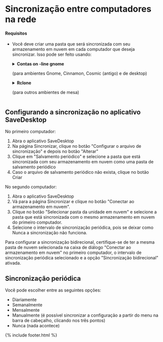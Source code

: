 # Sincronização entre computadores na rede
#### Requisitos
- Você deve criar uma pasta que será sincronizada com seu armazenamento em nuvem em cada computador que deseja sincronizar. Isso pode ser feito usando:

  <details>
    <summary> <b> Contas on -line gnome </b> <p> (para ambientes Gnome, Cinnamon, Cosmic (antigo) e de desktop) </p> </summary>
    <ul>
        <li> Abra as configurações do Gnome </li>
        <li> Vá para a seção de contas on -line e selecione seu serviço de unidade de nuvem </li>
    </ul>
    <img src="https://raw.githubusercontent.com/vikdevelop/SaveDesktop/webpage/wiki/synchronization/screenshots/OnlineAccounts_en.png">
    
  </details>

  <details>
    <summary><b>Rclone</b><p>(para outros ambientes de mesa)</p></summary>
    <ul>
      <li>Instale o rclone</li>
      <pre><code>sudo -v ; curl https://rclone.org/install.sh | sudo bash</code></pre>
      <li>Configure o RCLONE usando este comando, que cria a pasta de unidade de nuvem, configura Rclone e monta a pasta</li>
      <pre><code>mkdir -p ~/Downloads/SaveDesktop/rclone_drive &amp;&amp; rclone config create savedesktop your-cloud-drive-service &amp;&amp; nohup rclone mount savedesktop: ~/Downloads/SaveDesktop/rclone_drive --vfs-cache-mode writes &amp; echo "a unidade foi montada com sucesso"</code></pre>
      <p>* Em vez de <code>your-cloud-drive-service</code> use o nome do seu serviço de unidade em nuvem, como <code>drive</code> (para o Google Drive), <code>onedrive</code>, <code>dropbox</code>, etc.</p></li>
    </ul>
  </details>
  
## Configurando a sincronização no aplicativo SaveDesktop
No primeiro computador:
1. Abra o aplicativo SaveDesktop
2. Na página Sincronizar, clique no botão "Configurar o arquivo de sincronização" e depois no botão "Alterar"
3. Clique em "Salvamento periódico" e selecione a pasta que está sincronizada com seu armazenamento em nuvem como uma pasta de salvamento periódico
4. Caso o arquivo de salvamento periódico não exista, clique no botão Criar

No segundo computador:
1. Abra o aplicativo SaveDesktop
2. Vá para a página Sincronizar e clique no botão "Conectar ao armazenamento em nuvem".
3. Clique no botão "Selecionar pasta da unidade em nuvem" e selecione a pasta que está sincronizada com o mesmo armazenamento em nuvem do primeiro computador.
4. Selecione o intervalo de sincronização periódica, pois se deixar como Nunca a sincronização não funciona.

Para configurar a sincronização bidirecional, certifique-se de ter a mesma pasta de nuvem selecionada na caixa de diálogo "Conectar ao armazenamento em nuvem" no primeiro computador, o intervalo de sincronização periódica selecionado e a opção "Sincronização bidirecional" ativada.

## Sincronização periódica
Você pode escolher entre as seguintes opções:
- Diariamente
- Semanalmente
- Mensalmente
- Manualmente (é possível sincronizar a configuração a partir do menu na barra de cabeçalho, clicando nos três pontos)
- Nunca (nada acontece)

{% include footer.html %}

